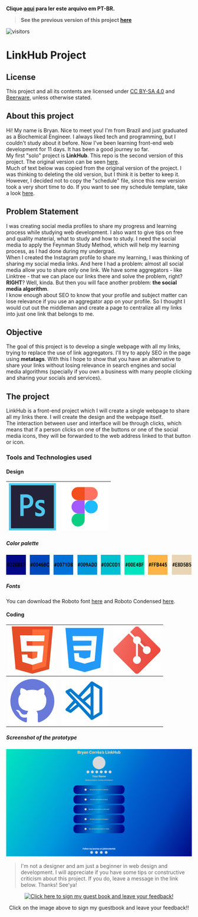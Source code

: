 **Clique [aqui](./src/txt/readme_ptbr.md) para ler este arquivo em PT-BR.**  

>**See the previous version of this project [here](https://github.com/bryrrea/linkhub_v2)** 

![visitors](https://visitor-badge-bryrrea.vercel.app/p/linkhub?color=blue)

# **LinkHub Project**  

## **License**  
This project and all its contents are licensed under [CC BY-SA 4.0](https://creativecommons.org/licenses/by-sa/4.0/) and [Beerware](https://people.freebsd.org/~phk/), unless otherwise stated.  

## **About this project**  
Hi! My name is Bryan. Nice to meet you! I'm from Brazil and just graduated as a Biochemical Engineer. I always liked tech and programming, but I couldn't study about it before. Now I've been learning front-end web development for 11 days. It has been a good journey so far.  
My first "solo" project is **LinkHub**. This repo is the second version of this project. The original version can be seen [here](https://github.com/bryrrea/linkhub_v2).  
Much of text below was copied from the original version of the project. I was thinking to deleting the old version, but I think it is better to keep it. However, I decided not to copy the "schedule" file, since this new version took a very short time to do. If you want to see my schedule template, take a look [here](https://github.com/bryrrea/linkhub_v2/blob/master/src/txt/schedule.md).  

## **Problem Statement**  
I was creating social media profiles to share my progress and learning process while studying web development. I also want to give tips on free and quality material, what to study and how to study. I need the social media to apply the Feynman Study Method, which will help my learning process, as I had done during my undergrad.  
When I created the Instagram profile to share my learning, I was thinking of sharing my social media links. And here I had a problem: almost all social media allow you to share only one link. We have some aggregators - like Linktree - that we can place our links there and solve the problem, right? **RIGHT**? Well, kinda. But then you will face another problem: **the social media algorithm**.  
I know enough about SEO to know that your profile and subject matter can lose relevance if you use an aggregator app on your profile. So I thought I would cut out the middleman and create a page to centralize all my links into just one link that belongs to me.  

## **Objective**  
The goal of this project is to develop a single webpage with all my links, trying to replace the use of link aggregators. I'll try to apply SEO in the page using **metatags**. With this I hope to show that you have an alternative to share your links without losing relevance in search engines and social media algorithms (specially if you own a business with many people clicking and sharing your socials and services). 

## **The project**  
LinkHub is a front-end project which I will create a single webpage to share all my links there. I will create the design and the webpage itself.  
The interaction between user and interface will be through clicks, which means that if a person clicks on one of the buttons or one of the social media icons, they will be forwarded to the web address linked to that button or icon.  

### **Tools and Technologies used**  
#### **Design**  

|![Photoshop](./src/img/readme_icons/ps.png)|![Figma](./src/img/readme_icons/figma.png)|
|:--------------:|:--------------:|  

##### **Color palette**  
![Color palette](./src/img/color_palette.jpg)  

##### **Fonts**  
You can download the Roboto font [here](https://fonts.google.com/download?family=Roboto) and Roboto Condensed [here](https://fonts.google.com/download?family=Roboto%20Condensed).  

#### **Coding**  

|![HTML](./src/img/readme_icons/html.png)|![CSS](./src/img/readme_icons/css3.png)|![Git](./src/img/readme_icons/git.png)|
|:--------------:|:---------------:|:--------------:|
|![Github](./src/img/readme_icons/github.png)|![VsCode](./src/img/readme_icons/vscode.png)|  

##### **Screenshot of the prototype**  

![LinkHub hi-fi prototype](./src/img/hi-fi_prot.jpg)  

>I'm not a designer and am just a beginner in web design and development. I will appreciate if you have some tips or constructive criticism about this project. If you do, leave a message in the link below. Thanks! See'ya!  

<p align="center">
  <a href="https://gist.github.com/bryrrea/9163f0be3b18ad123aa662073af117f8">
    <img src="https://user-images.githubusercontent.com/61485514/190542751-4d0b7f63-f025-4894-8624-cbeb25113831.gif" alt="Click here to sign my guest book and leave your feedback!">
  </a>
  <p align="center"> Click on the image above to sign my guestbook and leave your feedback!!</p>
</p>
